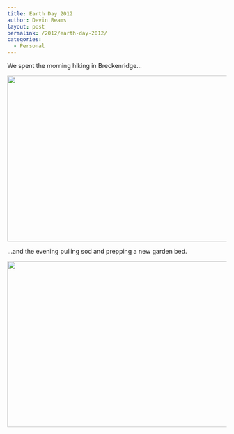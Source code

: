 ```yaml
---
title: Earth Day 2012
author: Devin Reams
layout: post
permalink: /2012/earth-day-2012/
categories:
  - Personal
---
```

We spent the morning hiking in Breckenridge&#8230;

<a href="http://devin.reams.me/2012/earth-day-2012/img_1550/" rel="attachment wp-att-4153"><img src="http://devin.reams.me/wp-content/uploads/2012/04/IMG_1550-510x382.jpg" alt="" title="Devin and Rachel hiking in Breckenridge" width="510" height="382" class="aligncenter size-medium-img wp-image-4153" /></a>

&#8230;and the evening pulling sod and prepping a new garden bed.

<a href="http://devin.reams.me/2012/earth-day-2012/photo-4-2/" rel="attachment wp-att-4154"><img src="http://devin.reams.me/wp-content/uploads/2012/04/photo-4-510x382.jpg" alt="" title="New garden preparation in front yard" width="510" height="382" class="aligncenter size-medium-img wp-image-4154" /></a>
